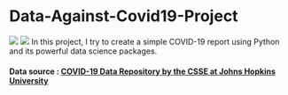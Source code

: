 # Data-Against-Covid19-Project
<img src="https://image.freepik.com/vecteurs-libre/combattez-covid-19-coronavirus-illustration_211543-3.jpg">
<img src="https://image.freepik.com/free-vector/doctor-fighting-with-virus-vector-illustration-covid-19-atack_15115-21.jpg">
In this project, I try to create a simple COVID-19 report using Python and its powerful data science packages.

#### Data source : <a href="https://github.com/CSSEGISandData/COVID-19"> COVID-19 Data Repository by the CSSE at Johns Hopkins University
